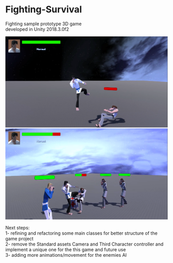 # Fighting-Survival
Fighting sample prototype 3D game <br>
developed in Unity 2018.3.0f2 <br>

<img src="Fighting-Survival/Assets/Screenshots/14.png" width = 900>

<img src="Fighting-Survival/Assets/Screenshots/26.png" width = 900>


Next steps:<br>
1- refining and refactoring some main classes for better structure of the game project<br>
2- remove the Standard assets Camera and Third Character controller and implement a unique one for the this game and future use<br>
3- adding more animations/movement for the enemies AI<br>
